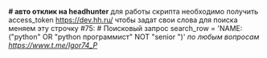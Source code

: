 **# авто отклик на headhunter**
для работы скрипта необходимо получить access_token https://dev.hh.ru/
чтобы задат свои слова для поиска меняем эту строчку #75:
    # Поисковый запрос
    search_row = 'NAME:("python" OR "python программист" NOT "senior ")'
_по любым вопросам https://www.t.me/Igor74_P_